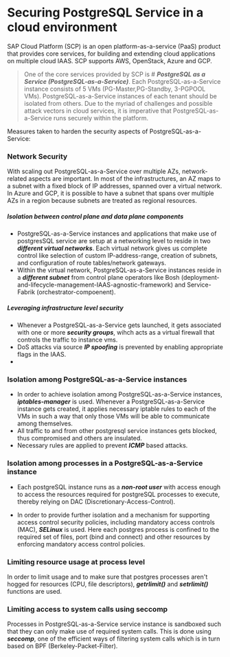 # Securing PostgreSQL Service in a cloud environment

SAP Cloud Platform (SCP) is an open platform-as-a-service (PaaS) product that provides core services, for building and extending cloud applications on multiple cloud IAAS. SCP supports AWS, OpenStack, Azure and GCP.

>One of the core services provided by SCP is # *__PostgreSQL as a Service (PostgreSQL-as-a-Service)__*. Each PostgreSQL-as-a-Service instance consists of 5 VMs (PG-Master,PG-Standby, 3-PGPOOL VMs). PostgreSQL-as-a-Service instances of each tenant should be isolated from others. Due to the myriad of challenges and possible attack vectors in cloud services, it is imperative that PostgreSQL-as-a-Service runs securely within the platform.

Measures taken to harden the security aspects of PostgreSQL-as-a-Service:
 
### Network Security
With scaling out PostgreSQL-as-a-Service over multiple AZs, network-related aspects are important. In most of the infrastructures, an AZ maps to a subnet with a fixed block of IP addresses, spanned over a virtual network. In Azure and GCP, it is possible to have a subnet that spans over multiple AZs in a region because subnets are treated as regional resources.

##### Isolation between control plane and data plane components

- PostgreSQL-as-a-Service instances and applications that make use of postgresSQL service are setup at a networking level to reside in two *__different virtual networks__*. Each virtual network gives us complete control like selection of custom IP-address-range, creation of subnets, and configuration of route tables/network gateways.
- Within the virtual network, PostgreSQL-as-a-Service instances reside in a *__different subnet__* from control plane operators like Bosh (deployment-and-lifecycle-management-IAAS-agnostic-framework)  and Service-Fabrik (orchestrator-compoenent).

##### Leveraging infrastructure level security
 
- Whenever a PostgreSQL-as-a-Service gets launched, it gets associated with one or more *__security groups__*, wihch acts as a virtual firewall that controls the traffic to instance vms.
- DoS attacks via source *__IP spoofing__* is prevented by enabling appropriate flags in the IAAS.
- 
### Isolation among PostgreSQL-as-a-Service instances
- In order to achieve isolation among PostgreSQL-as-a-Service instances, *__iptables-manager__* is used. Whenever a PostgreSQL-as-a-Service instance gets created, it applies necessary iptable rules to each of the VMs in such a way that only those VMs will be able to communicate among themselves.
- All traffic to and from other postgresql service instances gets blocked, thus compromised and others are insulated.
- Necessary rules are applied to prevent *__ICMP__* based attacks.

### Isolation among processes in a PostgreSQL-as-a-Service instance

- Each postgreSQL instance runs as a *__non-root user__* with access enough to access the resources required for postgreSQL processes to execute, thereby relying on DAC (Discretionary-Access-Control).

- In order to provide further isolation and a mechanism for supporting access control security policies, including  mandatory access controls (MAC), *__SELinux__* is used. Here each postgres process is confined to the required set of files, port (bind and connect) and other resources by enforcing mandatory access control policies.

### Limiting resource usage at process level

In order to limit usage and to make sure that postgres processes aren't hogged for resources (CPU, file descriptors), *__getrlimit()__* and *__setrlimit()__* functions are used.

### Limiting access to system calls using seccomp

Processes in PostgreSQL-as-a-Service service instance is sandboxed such that they can only make use of required system calls. This is done using *__seccomp__*, one of the efficient ways of filtering system calls which is in turn based on BPF (Berkeley-Packet-Filter).
